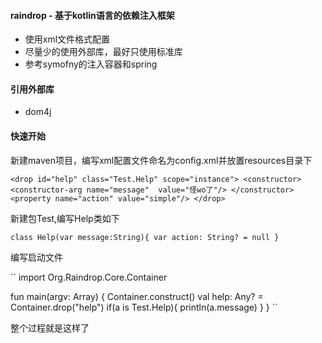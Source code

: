 #### raindrop - 基于kotlin语言的依赖注入框架
* 使用xml文件格式配置
* 尽量少的使用外部库，最好只使用标准库
* 参考symofny的注入容器和spring

#### 引用外部库
*  dom4j

#### 快速开始
新建maven项目，编写xml配置文件命名为config.xml并放置resources目录下

``
<drop id="help" class="Test.Help" scope="instance">
        <constructor> 
            <constructor-arg name="message"  value="怪wo了"/>
        </constructor>
        <property name="action" value="simple"/>
</drop>
``

新建包Test,编写Help类如下

``
class Help(var message:String){
    var action: String? = null
}
``

编写启动文件

``
import Org.Raindrop.Core.Container

fun main(argv: Array<String>) {
    Container.construct()
    val help: Any? = Container.drop("help")
    if(a is Test.Help){
        println(a.message)
    }
}
``

整个过程就是这样了